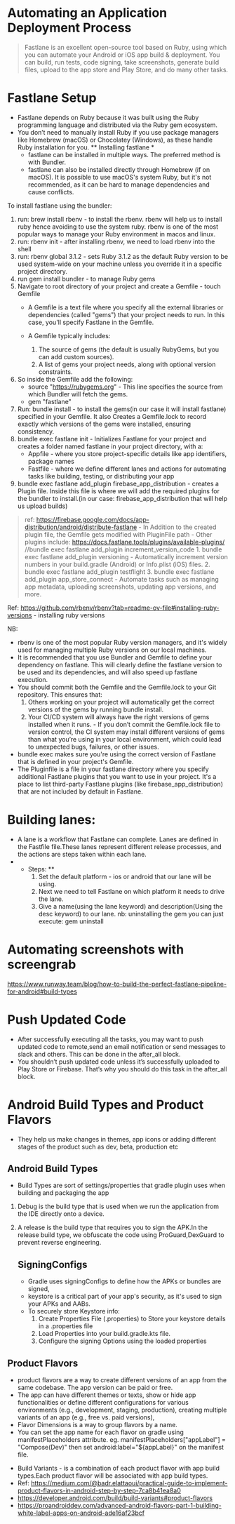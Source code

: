 # Automating an Application Deployment Process
> Fastlane is an excellent open-source tool based on Ruby, using which you can automate your Android or iOS app build & deployment.
> You can build, run tests, code signing, take screenshots, generate build files, upload to the app store and Play Store, and do many other tasks.

# Fastlane Setup
- Fastlane depends on Ruby because it was built using the Ruby programming language and distributed via the Ruby gem ecosystem.
- You don’t need to manually install Ruby if you use package managers like Homebrew (macOS) or Chocolatey (Windows), as these handle Ruby installation for you.
  ** Installing fastlane *
    - fastlane can be installed in multiple ways. The preferred method is with Bundler.
    - fastlane can also be installed directly through Homebrew (if on macOS). It is possible to use macOS's system Ruby, but it's not recommended, as it can be hard to manage dependencies and cause conflicts.

To install fastlane using the bundler:
1. run: brew install rbenv - to install the rbenv. rbenv will help us to install ruby hence avoiding to use the system ruby. rbenv is one of the most popular ways to manage your Ruby environment in macos and linux.
2. run: rbenv init - after installing rbenv, we need to load rbenv into the shell
3. run: rbenv global 3.1.2 - sets Ruby 3.1.2 as the default Ruby version to be used system-wide on your machine unless you override it in a specific project directory.
4. run gem install bundler - to manage Ruby gems
5. Navigate to root directory of your project and create a Gemfile - touch Gemfile
    - A Gemfile is a text file where you specify all the external libraries or dependencies (called "gems") that your project needs to run. In this case, you'll specify Fastlane in the Gemfile.
    - A Gemfile typically includes:

        1. The source of gems (the default is usually RubyGems, but you can add custom sources).
        2. A list of gems your project needs, along with optional version constraints.
6. So inside the Gemfile add the following:
    - source "https://rubygems.org" - This line specifies the source from which Bundler will fetch the gems.
    - gem "fastlane"
7. Run: bundle install - to install the gems(in our case it will install fastlane) specified in your Gemfile. It also Creates a Gemfile.lock to record exactly which versions of the gems were installed, ensuring consistency.
8. bundle exec fastlane init - Initializes Fastlane for your project and creates a folder named fastlane in your project directory, with a:
    - Appfile - where you store project-specific details like app identifiers, package names
    - Fastfile - where we define different lanes and actions for automating tasks like building, testing, or distributing your app
9. bundle exec fastlane add_plugin firebase_app_distribution - creates a Plugin file. Inside this file is where we will add the required plugins for the bundler to install.(in our case: firebase_app_distribution that will help us upload builds)
> ref: https://firebase.google.com/docs/app-distribution/android/distribute-fastlane
    - In Addition to the created plugin file, the Gemfile gets modified with PluginFile path
    - Other plugins include: https://docs.fastlane.tools/plugins/available-plugins/ //bundle exec fastlane add_plugin increment_version_code
        1. bundle exec fastlane add_plugin versioning - Automatically increment version numbers in your build.gradle (Android) or Info.plist (iOS) files.
        2. bundle exec fastlane add_plugin testflight
        3. bundle exec fastlane add_plugin app_store_connect - Automate tasks such as managing app metadata, uploading screenshots, updating app versions, and more.

Ref: https://github.com/rbenv/rbenv?tab=readme-ov-file#installing-ruby-versions - installing ruby versions

NB:
- rbenv is one of the most popular Ruby version managers, and it's widely used for managing multiple Ruby versions on our local machines.
- It is recommended that you use Bundler and Gemfile to define your dependency on fastlane. This will clearly define the fastlane version to be used and its dependencies, and will also speed up fastlane execution.
- You should commit both the Gemfile and the Gemfile.lock to your Git repository. This ensures that:
    1. Others working on your project will automatically get the correct versions of the gems by running bundle install.
    2. Your CI/CD system will always have the right versions of gems installed when it runs. - If you don’t commit the Gemfile.lock file to version control, the CI system may install different versions of gems than what you’re using in your local environment, which could lead to unexpected bugs, failures, or other issues.
- bundle exec makes sure you're using the correct version of Fastlane that is defined in your project's Gemfile.
- The Pluginfile is a file in your fastlane directory where you specify additional Fastlane plugins that you want to use in your project. It's a place to list third-party Fastlane plugins (like firebase_app_distribution) that are not included by default in Fastlane.

# Building lanes:
- A lane is a workflow that Fastlane can complete. Lanes are defined in the Fastfile file.These lanes represent different release processes, and the actions are steps taken within each lane.
- * Steps: **
    1. Set the default platform - ios or android that our lane will be using.
    2. Next we need to tell Fastlane on which platform it needs to drive the lane.
    3. Give a name(using the lane keyword) and description(Using the desc keyword) to our lane.
nb: uninstalling the gem you can just execute: gem uninstall <gem to uninstall>
# Automating screenshots with screengrab
https://www.runway.team/blog/how-to-build-the-perfect-fastlane-pipeline-for-android#build-types

# Push Updated Code
- After successfully executing all the tasks, you may want to push updated code to remote,send an email notification or send messages to slack and others. 
This can be done in the after_all block.
- You shouldn’t push updated code unless it’s successfully uploaded to Play Store or Firebase. That’s why you should do this task in the after_all block.

# Android Build Types and Product Flavors
- They help us make changes in themes, app icons or adding different stages of the product such as dev, beta, production etc

## <b>Android Build Types</b>
- Build Types are sort of settings/properties that gradle plugin uses when building and packaging the app
1. Debug is the build type that is used when we run the application from the IDE directly onto a device.
2. A release is the build type that requires you to sign the APK.In the release build type, we obfuscate the code using ProGuard,DexGuard to prevent reverse engineering.

    ## SigningConfigs
   -  Gradle uses signingConfigs to define how the APKs or bundles are signed,
   - keystore is a critical part of your app's security, as it's used to sign your APKs and AABs.
   - To securely store Keystore info:
     1. Create Properties File (.properties) to Store your keystore details in a .properties file 
     2. Load Properties into your build.gradle.kts file.
     3. Configure the signing Options using the loaded properties

## Product Flavors
- product flavors are a way to create different versions of an app from the same codebase. The app version can be paid or free.
- The app can have different themes or texts, show or hide app functionalities or define different configurations for various environments (e.g., development, staging, production),
    creating multiple variants of an app (e.g., free vs. paid versions),
- Flavor Dimensions is a way to group flavors by a name.
- You can set the app name for each flavor on gradle using manifestPlaceholders attribute. eg. manifestPlaceholders["appLabel"] = "Compose(Dev)" then set android:label="${appLabel}" on the manifest file.

* Build Variants - is a combination of each product flavor with app build types.Each product flavor will be associated with app build types.
* Ref: https://medium.com/@badr.elattaoui/practical-guide-to-implement-product-flavors-in-android-step-by-step-7ca8b41ea8a0
* https://developer.android.com/build/build-variants#product-flavors
* https://proandroiddev.com/advanced-android-flavors-part-1-building-white-label-apps-on-android-ade16af23bcf
